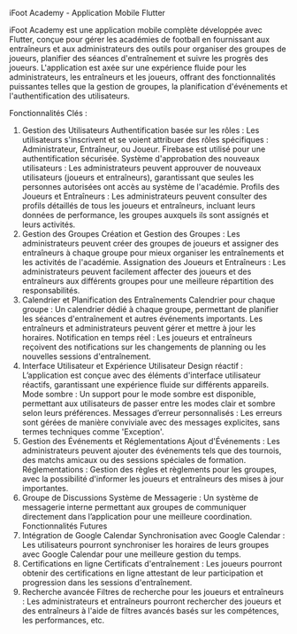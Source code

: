 iFoot Academy - Application Mobile Flutter

iFoot Academy est une application mobile complète développée avec Flutter, conçue pour gérer les académies de football en fournissant aux entraîneurs et aux administrateurs des outils pour organiser des groupes de joueurs, planifier des séances d'entraînement et suivre les progrès des joueurs. L'application est axée sur une expérience fluide pour les administrateurs, les entraîneurs et les joueurs, offrant des fonctionnalités puissantes telles que la gestion de groupes, la planification d'événements et l'authentification des utilisateurs.

Fonctionnalités Clés :

1. Gestion des Utilisateurs
Authentification basée sur les rôles : Les utilisateurs s'inscrivent et se voient attribuer des rôles spécifiques : Administrateur, Entraîneur, ou Joueur. Firebase est utilisé pour une authentification sécurisée.
Système d'approbation des nouveaux utilisateurs : Les administrateurs peuvent approuver de nouveaux utilisateurs (joueurs et entraîneurs), garantissant que seules les personnes autorisées ont accès au système de l'académie.
Profils des Joueurs et Entraîneurs : Les administrateurs peuvent consulter des profils détaillés de tous les joueurs et entraîneurs, incluant leurs données de performance, les groupes auxquels ils sont assignés et leurs activités.
3. Gestion des Groupes
Création et Gestion des Groupes : Les administrateurs peuvent créer des groupes de joueurs et assigner des entraîneurs à chaque groupe pour mieux organiser les entraînements et les activités de l'académie.
Assignation des Joueurs et Entraîneurs : Les administrateurs peuvent facilement affecter des joueurs et des entraîneurs aux différents groupes pour une meilleure répartition des responsabilités.
4. Calendrier et Planification des Entraînements
Calendrier pour chaque groupe : Un calendrier dédié à chaque groupe, permettant de planifier les séances d'entraînement et autres événements importants. Les entraîneurs et administrateurs peuvent gérer et mettre à jour les horaires.
Notification en temps réel : Les joueurs et entraîneurs reçoivent des notifications sur les changements de planning ou les nouvelles sessions d'entraînement.
5. Interface Utilisateur et Expérience Utilisateur
Design réactif : L’application est conçue avec des éléments d'interface utilisateur réactifs, garantissant une expérience fluide sur différents appareils.
Mode sombre : Un support pour le mode sombre est disponible, permettant aux utilisateurs de passer entre les modes clair et sombre selon leurs préférences.
Messages d’erreur personnalisés : Les erreurs sont gérées de manière conviviale avec des messages explicites, sans termes techniques comme 'Exception'.
6. Gestion des Événements et Réglementations
Ajout d'Événements : Les administrateurs peuvent ajouter des événements tels que des tournois, des matchs amicaux ou des sessions spéciales de formation.
Réglementations : Gestion des règles et règlements pour les groupes, avec la possibilité d'informer les joueurs et entraîneurs des mises à jour importantes.
7. Groupe de Discussions
Système de Messagerie : Un système de messagerie interne permettant aux groupes de communiquer directement dans l’application pour une meilleure coordination.
Fonctionnalités Futures
1. Intégration de Google Calendar
Synchronisation avec Google Calendar : Les utilisateurs pourront synchroniser les horaires de leurs groupes avec Google Calendar pour une meilleure gestion du temps.
2. Certifications en ligne
Certificats d'entraînement : Les joueurs pourront obtenir des certifications en ligne attestant de leur participation et progression dans les sessions d'entraînement.
3. Recherche avancée
Filtres de recherche pour les joueurs et entraîneurs : Les administrateurs et entraîneurs pourront rechercher des joueurs et des entraîneurs à l'aide de filtres avancés basés sur les compétences, les performances, etc.
